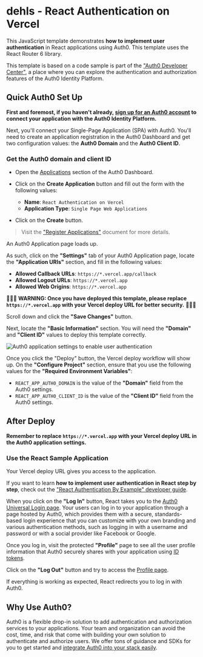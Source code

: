 # dehls - React Authentication on Vercel

This JavaScript template demonstrates **how to implement user authentication** in React applications using Auth0. This template uses the React Router 6 library.

This template is based on a code sample is part of the ["Auth0 Developer Center"](https://developer.auth0.com/resources/code-samples/spa/react), a place where you can explore the authentication and authorization features of the Auth0 Identity Platform.

## Quick Auth0 Set Up

**First and foremost, if you haven't already, [sign up for an Auth0 account](https://auth0.com/signup?utm_source=partner&utm_medium=vercel&utm_campaign=2023-03%7CINB-ORG%7CVercel-Auth0-SignupUserCreationForm-SU&ocid=7014z000000zJItAAM-aPA4z0000008OZeGAM&utm_id=aNK4z000000blT4GAI) to connect your application with the Auth0 Identity Platform.**

Next, you'll connect your Single-Page Application (SPA) with Auth0. You'll need to create an application registration in the Auth0 Dashboard and get two configuration values: the **Auth0 Domain** and the **Auth0 Client ID**.

### Get the Auth0 domain and client ID

- Open the [Applications](https://manage.auth0.com/#/applications) section of the Auth0 Dashboard.

- Click on the **Create Application** button and fill out the form with the following values:
  - **Name**: `React Authentication on Vercel`
  - **Application Type**: `Single Page Web Applications`
- Click on the **Create** button.

> Visit the ["Register Applications"](https://auth0.com/docs/applications/set-up-an-application) document for more details.

An Auth0 Application page loads up.

As such, click on the **"Settings"** tab of your Auth0 Application page, locate the **"Application URIs"** section, and fill in the following values:

- **Allowed Callback URLs**: `https://*.vercel.app/callback`
- **Allowed Logout URLs**: `https://*.vercel.app`
- **Allowed Web Origins**: `https://*.vercel.app`

🚨🚨🚨 **WARNING: Once you have deployed this template, please replace `https://*.vercel.app` with your Vercel deploy URL for better security.** 🚨🚨🚨

Scroll down and click the **"Save Changes"** button.

Next, locate the **"Basic Information"** section. You will need the **"Domain"** and **"Client ID"** values to deploy this template correctly.

![Auth0 application settings to enable user authentication](https://cdn.auth0.com/blog/developer-hub/dashboard/auth0-spa-configuration.png)

Once you click the "Deploy" button, the Vercel deploy workflow will show up. On the **"Configure Project"** section, ensure that you use the following values for the **"Required Environment Variables"**:

- `REACT_APP_AUTH0_DOMAIN` is the value of the **"Domain"** field from the Auth0 settings.
- `REACT_APP_AUTH0_CLIENT_ID` is the value of the **"Client ID"** field from the Auth0 settings.

## After Deploy

**Remember to replace `https://*.vercel.app` with your Vercel deploy URL in the Auth0 application settings.**

### Use the React Sample Application

Your Vercel deploy URL gives you access to the application.

If you want to learn **how to implement user authentication in React step by step**, check out the ["React Authentication By Example" developer guide](https://developer.auth0.com/resources/guides/spa/react/basic-authentication).

When you click on the **"Log In"** button, React takes you to the [Auth0 Universal Login page](https://auth0.com/docs/login/universal-login). Your users can log in to your application through a page hosted by Auth0, which provides them with a secure, standards-based login experience that you can customize with your own branding and various authentication methods, such as logging in with a username and password or with a social provider like Facebook or Google.

Once you log in, visit the protected **"Profile"** page to see all the user profile information that Auth0 securely shares with your application using [ID tokens](https://auth0.com/docs/security/tokens/id-tokens).

Click on the **"Log Out"** button and try to access the [Profile page](http://localhost:4040/profile).

If everything is working as expected, React redirects you to log in with Auth0.

## Why Use Auth0?

Auth0 is a flexible drop-in solution to add authentication and authorization services to your applications. Your team and organization can avoid the cost, time, and risk that come with building your own solution to authenticate and authorize users. We offer tons of guidance and SDKs for you to get started and [integrate Auth0 into your stack easily](https://auth0.com/developers/hub/code-samples/full-stack).
